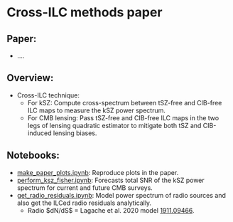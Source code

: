 # Cross-ILC methods paper

## Paper:
* ....

## Overview:
* Cross-ILC technique:
  * For kSZ: Compute cross-spectrum between tSZ-free and CIB-free ILC maps to measure the kSZ power spectrum.
  * For CMB lensing: Pass tSZ-free and CIB-free ILC maps in the two legs of lensing quadratic estimator to mitigate both tSZ and CIB-induced lensing biases.
  
## Notebooks:
* [make_paper_plots.ipynb](https://github.com/sriniraghunathan/cross_ilc_methods_paper/blob/main/make_paper_plots.ipynb): Reproduce plots in the paper.
* [perform_ksz_fisher.ipynb](https://github.com/sriniraghunathan/cross_ilc_methods_paper/blob/main/perform_ksz_fisher.ipynb): Forecasts total SNR of the kSZ power spectrum for current and future CMB surveys.
* [get_radio_residuals.ipynb](https://github.com/sriniraghunathan/cross_ilc_methods_paper/blob/main/get_radio_residuals.ipynb): Model power spectrum of radio sources and also get the ILCed radio residuals analytically.
  * Radio \$dN/dS$ = Lagache et al. 2020 model [1911.09466](https://arxiv.org/abs/1911.09466).

  
